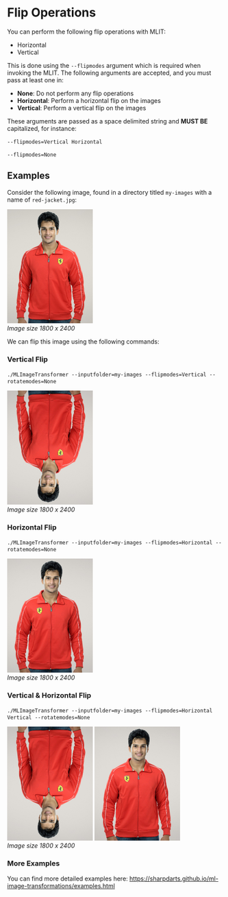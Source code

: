 # Flip Operations
You can perform the following flip operations with MLIT:
- Horizontal
- Vertical

This is done using the `--flipmodes` argument which is required when invoking the MLIT. The following arguments are accepted, and you must pass at least one in:

- **None**: Do not perform any flip operations
- **Horizontal**: Perform a horizontal flip on the images
- **Vertical**: Perform a vertical flip on the images

These arguments are passed as a space delimited string and **MUST BE** capitalized, for instance:

```
--flipmodes=Vertical Horizontal
```

```
--flipmodes=None
```

## Examples
Consider the following image, found in a directory titled `my-images` with a name of `red-jacket.jpg`:

<p align="left">
  <img src="https://raw.githubusercontent.com/sharpdarts/ml-image-transformations/gh-pages/_images/red-jacket.jpg" alt="logo" width="200"/>
  <br />
  <em>Image size 1800 x 2400</em>
</p>

We can flip this image using the following commands:

### Vertical Flip

```
./MLImageTransformer --inputfolder=my-images --flipmodes=Vertical --rotatemodes=None
```
<p align="left">
  <img src="https://raw.githubusercontent.com/sharpdarts/ml-image-transformations/gh-pages/_images/red-jacket_Vertical_None.jpg" alt="logo" width="200"/>
  <br />
  <em>Image size 1800 x 2400</em>
</p>

### Horizontal Flip

```
./MLImageTransformer --inputfolder=my-images --flipmodes=Horizontal --rotatemodes=None
```
<p align="left">
  <img src="https://raw.githubusercontent.com/sharpdarts/ml-image-transformations/gh-pages/_images/red-jacket_Horizontal_None.jpg" alt="logo" width="200"/>
  <br />
  <em>Image size 1800 x 2400</em>
</p>

### Vertical & Horizontal Flip

```
./MLImageTransformer --inputfolder=my-images --flipmodes=Horizontal Vertical --rotatemodes=None
```
<p align="left">
<img src="https://raw.githubusercontent.com/sharpdarts/ml-image-transformations/gh-pages/_images/red-jacket_Vertical_None.jpg" alt="logo" width="200"/>
  <img src="https://raw.githubusercontent.com/sharpdarts/ml-image-transformations/gh-pages/_images/red-jacket_Horizontal_None.jpg" alt="logo" width="200"/>
  <br />
  <em>Image size 1800 x 2400</em>
</p>

### More Examples
You can find more detailed examples here: https://sharpdarts.github.io/ml-image-transformations/examples.html